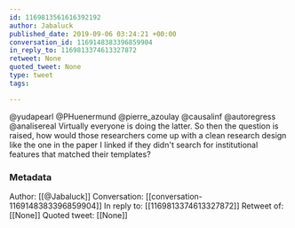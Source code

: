 ```yaml
---
id: 1169813561616392192
author: Jabaluck
published_date: 2019-09-06 03:24:21 +00:00
conversation_id: 1169148383396859904
in_reply_to: 1169813374613327872
retweet: None
quoted_tweet: None
type: tweet
tags:

---
```


@yudapearl @PHuenermund @pierre_azoulay @causalinf @autoregress @analisereal Virtually everyone is doing the latter. So then the question  is raised, how would those researchers come up with a clean research design like the one in the paper I linked if they didn't search for institutional features that matched their templates?

### Metadata

Author: [[@Jabaluck]]
Conversation: [[conversation-1169148383396859904]]
In reply to: [[1169813374613327872]]
Retweet of: [[None]]
Quoted tweet: [[None]]

